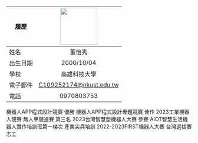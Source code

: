 |      履歷        |<img src="https://zh.lovepik.com/image-380496744/puppy-cartoon-happy-little-black-dog-smiling-puppy-pet-dog.html" width=100 height=100/>|
| ---------------- |:-----------------------------:|
| 姓名             | 董怡秀                  |
| 出生日期          | 2000/10/04                  |
| 學校             | 高雄科技大學                  |
| 電子郵件          | C109252174@nkust.edu.tw          |
| 電話             | 0970803753                |
機器人APP程式設計競賽  優勝
機器人APP程式設計專題競賽  佳作
2023工業機器人競賽 無人車競速賽 第三名
2023台灣智慧型機器人大賽 參賽
AIOT智慧生活機器人實作培訓班第一梯次 產業尖兵培訓
2022-2023FIRST機器人大賽 台灣選拔賽 志工
